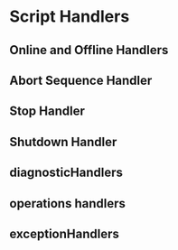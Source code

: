 # Script Handlers

## Online and Offline Handlers

## Abort Sequence Handler

## Stop Handler

## Shutdown Handler

## diagnosticHandlers

## operations handlers

## exceptionHandlers